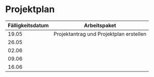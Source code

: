 # Projektplan

| Fälligkeitsdatum | Arbeitspaket |
| - | - |
| 19.05 | Projektantrag und Projektplan erstellen |
| 26.05 |  |
| 02.06 |  |
| 09.06 |  |
| 16.06 |  |
